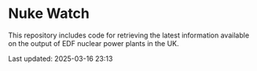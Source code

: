 # Nuke Watch

This repository includes code for retrieving the latest information available on the output of EDF nuclear power plants in the UK.

Last updated: 2025-03-16 23:13